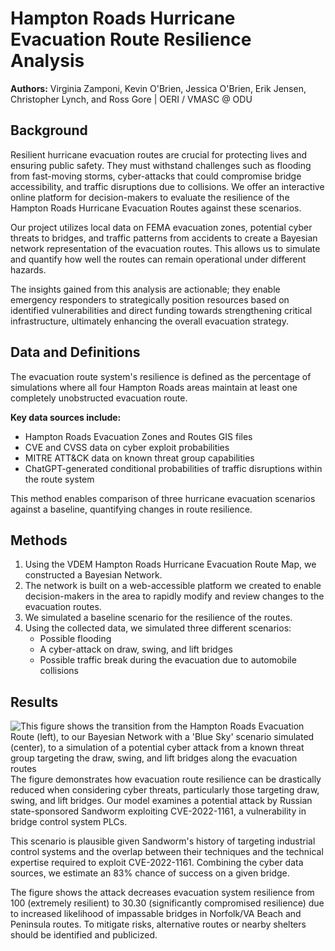# Hampton Roads Hurricane Evacuation Route Resilience Analysis

**Authors:** Virginia Zamponi, Kevin O'Brien, Jessica O'Brien, Erik Jensen, Christopher Lynch, and Ross Gore | OERI / VMASC @ ODU

## Background

Resilient hurricane evacuation routes are crucial for protecting lives and ensuring public safety. They must withstand challenges such as flooding from fast-moving storms, cyber-attacks that could compromise bridge accessibility, and traffic disruptions due to collisions. We offer an interactive online platform for decision-makers to evaluate the resilience of the Hampton Roads Hurricane Evacuation Routes against these scenarios.

Our project utilizes local data on FEMA evacuation zones, potential cyber threats to bridges, and traffic patterns from accidents to create a Bayesian network representation of the evacuation routes. This allows us to simulate and quantify how well the routes can remain operational under different hazards.

The insights gained from this analysis are actionable; they enable emergency responders to strategically position resources based on identified vulnerabilities and direct funding towards strengthening critical infrastructure, ultimately enhancing the overall evacuation strategy.

## Data and Definitions

The evacuation route system's resilience is defined as the percentage of simulations where all four Hampton Roads areas maintain at least one completely unobstructed evacuation route.

**Key data sources include:**
- Hampton Roads Evacuation Zones and Routes GIS files
- CVE and CVSS data on cyber exploit probabilities
- MITRE ATT&CK data on known threat group capabilities
- ChatGPT-generated conditional probabilities of traffic disruptions within the route system

This method enables comparison of three hurricane evacuation scenarios against a baseline, quantifying changes in route resilience.

## Methods

1. Using the VDEM Hampton Roads Hurricane Evacuation Route Map, we constructed a Bayesian Network.
2. The network is built on a web-accessible platform we created to enable decision-makers in the area to rapidly modify and review changes to the evacuation routes.
3. We simulated a baseline scenario for the resilience of the routes.
4. Using the collected data, we simulated three different scenarios:
   - Possible flooding
   - A cyber-attack on draw, swing, and lift bridges
   - Possible traffic break during the evacuation due to automobile collisions


## Results
![This figure shows the transition from the Hampton Roads Evacuation Route (left), to our Bayesian Network with a 'Blue Sky' scenario simulated (center), to a simulation of a potential cyber attack from a known threat group targeting the draw, swing, and lift bridges along the evacuation routes](datathon-cyber-overview.png)
The figure demonstrates how evacuation route resilience can be drastically reduced when considering cyber threats, particularly those targeting draw, swing, and lift bridges. Our model examines a potential attack by Russian state-sponsored Sandworm exploiting CVE-2022-1161, a vulnerability in bridge control system PLCs.

This scenario is plausible given Sandworm's history of targeting industrial control systems and the overlap between their techniques and the technical expertise required to exploit CVE-2022-1161. Combining the cyber data sources, we estimate an 83% chance of success on a given bridge.

The figure shows the attack decreases evacuation system resilience from 100 (extremely resilient) to 30.30 (significantly compromised resilience) due to increased likelihood of impassable bridges in Norfolk/VA Beach and Peninsula routes. To mitigate risks, alternative routes or nearby shelters should be identified and publicized.